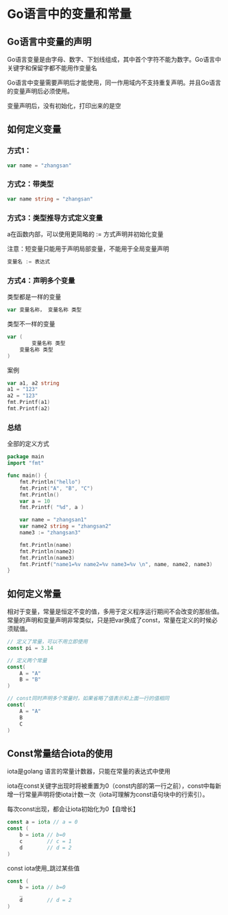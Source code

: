 # Go语言中的变量和常量

## Go语言中变量的声明

Go语言变量是由字母、数字、下划线组成，其中首个字符不能为数字。Go语言中关键字和保留字都不能用作变量名

Go语言中变量需要声明后才能使用，同一作用域内不支持重复声明。并且Go语言的变量声明后必须使用。

变量声明后，没有初始化，打印出来的是空

## 如何定义变量

### 方式1：

```go
var name = "zhangsan"
```

### 方式2：带类型

```go
var name string = "zhangsan"
```

### 方式3：类型推导方式定义变量

a在函数内部，可以使用更简略的 := 方式声明并初始化变量

注意：短变量只能用于声明局部变量，不能用于全局变量声明

```go
变量名 := 表达式
```

### 方式4：声明多个变量

类型都是一样的变量

```go
var 变量名称， 变量名称 类型
```

类型不一样的变量

```go
var (
		变量名称 类型
    变量名称 类型
)
```

案例

```go
var a1, a2 string
a1 = "123"
a2 = "123"
fmt.Printf(a1)
fmt.Printf(a2)
```

### 总结

全部的定义方式

```go
package main
import "fmt"

func main() {
	fmt.Println("hello")
	fmt.Print("A", "B", "C")
	fmt.Println()
	var a = 10
	fmt.Printf( "%d", a )

	var name = "zhangsan1"
	var name2 string = "zhangsan2"
	name3 := "zhangsan3"

	fmt.Println(name)
	fmt.Println(name2)
	fmt.Println(name3)
	fmt.Printf("name1=%v name2=%v name3=%v \n", name, name2, name3)
}
```

## 如何定义常量

相对于变量，常量是恒定不变的值，多用于定义程序运行期间不会改变的那些值。常量的声明和变量声明非常类似，只是把var换成了const，常量在定义的时候必须赋值。

```go
// 定义了常量，可以不用立即使用
const pi = 3.14

// 定义两个常量
const(
    A = "A"
    B = "B"
)

// const同时声明多个常量时，如果省略了值表示和上面一行的值相同
const(
    A = "A"
    B
    C
)
```

## Const常量结合iota的使用

iota是golang 语言的常量计数器，只能在常量的表达式中使用

iota在const关键字出现时将被重置为0（const内部的第一行之前），const中每新增一行常量声明将使iota计数一次（iota可理解为const语句块中的行索引）。

每次const出现，都会让iota初始化为0【自增长】

```go
const a = iota // a = 0
const (
	b = iota // b=0
    c        // c = 1
    d        // d = 2
)
```

const  iota使用_跳过某些值

```go
const (
	b = iota // b=0
    _
    d        // d = 2
)
```

